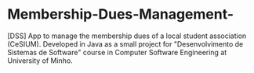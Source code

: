 # Membership-Dues-Management-
[DSS] App to manage the membership dues of a local student association (CeSIUM). Developed in Java as a small project for "Desenvolvimento de Sistemas de Software" course in Computer Software Engineering at University of Minho.
